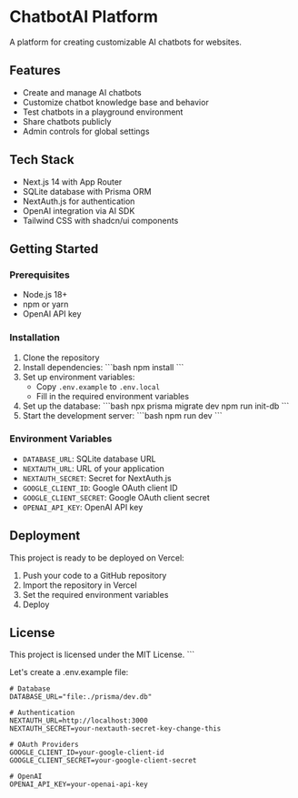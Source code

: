 # ChatbotAI Platform

A platform for creating customizable AI chatbots for websites.

## Features

- Create and manage AI chatbots
- Customize chatbot knowledge base and behavior
- Test chatbots in a playground environment
- Share chatbots publicly
- Admin controls for global settings

## Tech Stack

- Next.js 14 with App Router
- SQLite database with Prisma ORM
- NextAuth.js for authentication
- OpenAI integration via AI SDK
- Tailwind CSS with shadcn/ui components

## Getting Started

### Prerequisites

- Node.js 18+
- npm or yarn
- OpenAI API key

### Installation

1. Clone the repository
2. Install dependencies:
   \`\`\`bash
   npm install
   \`\`\`
3. Set up environment variables:
   - Copy `.env.example` to `.env.local`
   - Fill in the required environment variables
4. Set up the database:
   \`\`\`bash
   npx prisma migrate dev
   npm run init-db
   \`\`\`
5. Start the development server:
   \`\`\`bash
   npm run dev
   \`\`\`

### Environment Variables

- `DATABASE_URL`: SQLite database URL
- `NEXTAUTH_URL`: URL of your application
- `NEXTAUTH_SECRET`: Secret for NextAuth.js
- `GOOGLE_CLIENT_ID`: Google OAuth client ID
- `GOOGLE_CLIENT_SECRET`: Google OAuth client secret
- `OPENAI_API_KEY`: OpenAI API key

## Deployment

This project is ready to be deployed on Vercel:

1. Push your code to a GitHub repository
2. Import the repository in Vercel
3. Set the required environment variables
4. Deploy

## License

This project is licensed under the MIT License.
\`\`\`

Let's create a .env.example file:

```plaintext file=".env.example"
# Database
DATABASE_URL="file:./prisma/dev.db"

# Authentication
NEXTAUTH_URL=http://localhost:3000
NEXTAUTH_SECRET=your-nextauth-secret-key-change-this

# OAuth Providers
GOOGLE_CLIENT_ID=your-google-client-id
GOOGLE_CLIENT_SECRET=your-google-client-secret

# OpenAI
OPENAI_API_KEY=your-openai-api-key
